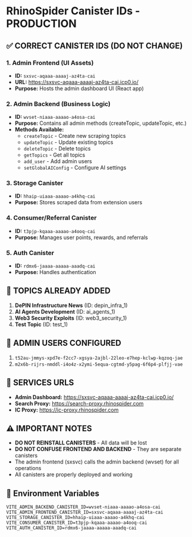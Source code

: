 # RhinoSpider Canister IDs - PRODUCTION

## ✅ CORRECT CANISTER IDS (DO NOT CHANGE)

### 1. **Admin Frontend (UI Assets)**
- **ID:** `sxsvc-aqaaa-aaaaj-az4ta-cai`
- **URL:** https://sxsvc-aqaaa-aaaaj-az4ta-cai.icp0.io/
- **Purpose:** Hosts the admin dashboard UI (React app)

### 2. **Admin Backend (Business Logic)**
- **ID:** `wvset-niaaa-aaaao-a4osa-cai`
- **Purpose:** Contains all admin methods (createTopic, updateTopic, etc.)
- **Methods Available:**
  - `createTopic` - Create new scraping topics
  - `updateTopic` - Update existing topics
  - `deleteTopic` - Delete topics
  - `getTopics` - Get all topics
  - `add_user` - Add admin users
  - `setGlobalAIConfig` - Configure AI settings

### 3. **Storage Canister**
- **ID:** `hhaip-uiaaa-aaaao-a4khq-cai`
- **Purpose:** Stores scraped data from extension users

### 4. **Consumer/Referral Canister**
- **ID:** `t3pjp-kqaaa-aaaao-a4ooq-cai`
- **Purpose:** Manages user points, rewards, and referrals

### 5. **Auth Canister**
- **ID:** `rdmx6-jaaaa-aaaaa-aaadq-cai`
- **Purpose:** Handles authentication

## 🎯 TOPICS ALREADY ADDED

1. **DePIN Infrastructure News** (ID: depin_infra_1)
2. **AI Agents Development** (ID: ai_agents_1)
3. **Web3 Security Exploits** (ID: web3_security_1)
4. **Test Topic** (ID: test_1)

## 👥 ADMIN USERS CONFIGURED

1. `t52au-jmmys-xpd7e-f2cc7-xgsya-2ajbl-22leo-e7hep-kclwp-kqzoq-jae`
2. `m2x6b-rijrs-nmddl-i4o4z-x2ymi-5equa-cgtmd-y5pag-6f6p4-plfjj-vae`

## 🚀 SERVICES URLS

- **Admin Dashboard:** https://sxsvc-aqaaa-aaaaj-az4ta-cai.icp0.io/
- **Search Proxy:** https://search-proxy.rhinospider.com
- **IC Proxy:** https://ic-proxy.rhinospider.com

## ⚠️ IMPORTANT NOTES

- **DO NOT REINSTALL CANISTERS** - All data will be lost
- **DO NOT CONFUSE FRONTEND AND BACKEND** - They are separate canisters
- The admin frontend (sxsvc) calls the admin backend (wvset) for all operations
- All canisters are properly deployed and working

## 📝 Environment Variables

```env
VITE_ADMIN_BACKEND_CANISTER_ID=wvset-niaaa-aaaao-a4osa-cai
VITE_ADMIN_FRONTEND_CANISTER_ID=sxsvc-aqaaa-aaaaj-az4ta-cai
VITE_STORAGE_CANISTER_ID=hhaip-uiaaa-aaaao-a4khq-cai
VITE_CONSUMER_CANISTER_ID=t3pjp-kqaaa-aaaao-a4ooq-cai
VITE_AUTH_CANISTER_ID=rdmx6-jaaaa-aaaaa-aaadq-cai
```
